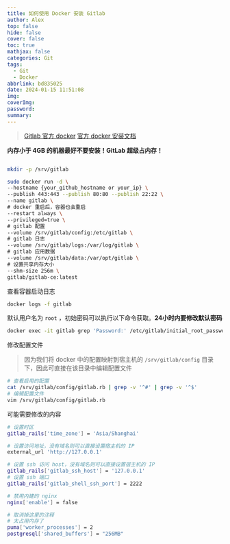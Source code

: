 ```yaml
---
title: 如何使用 Docker 安装 Gitlab
author: Alex
top: false
hide: false
cover: false
toc: true
mathjax: false
categories: Git
tags:
  - Git
  - Docker
abbrlink: bd835025
date: 2024-01-15 11:51:08
img:
coverImg:
password:
summary:
---
```



> [Gitlab 官方 docker](https://hub.docker.com/r/gitlab/gitlab-ce)
[官方 docker 安装文档](https://docs.gitlab.com/ee/install/docker.html)

**内存小于 4GB 的机器最好不要安装！GitLab 超级占内存！**

```bash

mkdir -p /srv/gitlab

sudo docker run -d \
--hostname {your_github_hostname or your_ip} \
--publish 443:443 --publish 80:80 --publish 22:22 \
--name gitlab \
# docker 重启后，容器也会重启
--restart always \
--privileged=true \
# gitlab 配置
--volume /srv/gitlab/config:/etc/gitlab \
# gitlab 日志
--volume /srv/gitlab/logs:/var/log/gitlab \
# gitlab 应用数据
--volume /srv/gitlab/data:/var/opt/gitlab \
# 设置共享内存大小
--shm-size 256m \
gitlab/gitlab-ce:latest

```

查看容器启动日志

```bash
docker logs -f gitlab
```

默认用户名为 `root` ，初始密码可以执行以下命令获取。**24小时内要修改默认密码**

```bash
docker exec -it gitlab grep 'Password:' /etc/gitlab/initial_root_password
```

修改配置文件

> 因为我们将 docker 中的配置映射到宿主机的 `/srv/gitlab/config` 目录下，因此可直接在该目录中编辑配置文件

```bash
# 查看启用的配置
cat /srv/gitlab/config/gitlab.rb | grep -v '^#' | grep -v '^$'
# 编辑配置文件
vim /srv/gitlab/config/gitlab.rb
```

可能需要修改的内容

```bash
# 设置时区
gitlab_rails['time_zone'] = 'Asia/Shanghai'

# 设置访问地址，没有域名则可以直接设置宿主机的 IP
external_url 'http://127.0.0.1'

# 设置 ssh 访问 host，没有域名则可以直接设置宿主机的 IP
gitlab_rails['gitlab_ssh_host'] = '127.0.0.1'
# 设置 ssh 端口
gitlab_rails['gitlab_shell_ssh_port'] = 2222

# 禁用内建的 nginx
nginx['enable'] = false

# 取消掉这里的注释
# 太占用内存了
puma['worker_processes'] = 2
postgresql['shared_buffers'] = "256MB"
```